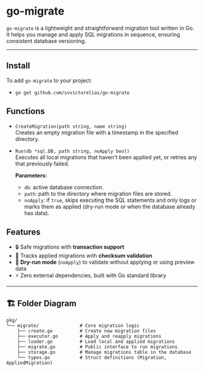 # go-migrate

`go-migrate` is a lightweight and straightforward migration tool written in Go.  
It helps you manage and apply SQL migrations in sequence, ensuring consistent database versioning.

---

## Install

To add `go-migrate` to your project:

- `go get github.com/svvictorelias/go-migrate`

## Functions

- `CreateMigration(path string, name string)`  
  Creates an empty migration file with a timestamp in the specified directory.

- `Run(db *sql.DB, path string, noApply bool)`  
  Executes all local migrations that haven't been applied yet, or retries any that previously failed.

  **Parameters:**

  - `db`: active database connection.
  - `path`: path to the directory where migration files are stored.
  - `noApply`: if `true`, skips executing the SQL statements and only logs or marks them as applied (dry-run mode or when the database already has data).

## Features

- 🔒 Safe migrations with **transaction support**
- 📝 Tracks applied migrations with **checksum validation**
- 🧪 **Dry-run mode** (`noApply`) to validate without applying or using preview data
- ⚡ Zero external dependencies, built with Go standard library

---

## 🏗️ Folder Diagram

```
pkg/
└── migrate/               # Core migration logic
    ├── create.go          # Create new migration files
    ├── executor.go        # Apply and reapply migrations
    ├── loader.go          # Load local and applied migrations
    ├── migrate.go         # Public interface to run migrations
    ├── storage.go         # Manage migrations table in the database
    └── types.go           # Struct definitions (Migration, AppliedMigration)
```
